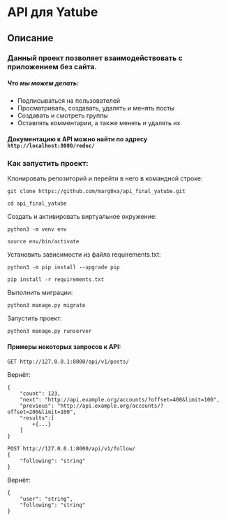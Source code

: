 # API для Yatube
## Описание
### Данный проект позволяет взаимодействовать с приложением без сайта. 
##### Что мы можем делать: 
* Подписываться на пользователей
* Просматривать, создавать, удалять и менять посты
* Создавать и смотреть группы
* Оставлять комментарии, а также менять и удалять их

#### Документацию к API можно найти по адресу `http://localhost:8000/redoc/`

### Как запустить проект: 
Клонировать репозиторий и перейти в него в командной строке: 

```
git clone https://github.com/marg0xa/api_final_yatube.git
```

```
cd api_final_yatube
```

Cоздать и активировать виртуальное окружение:

```
python3 -m venv env
```

```
source env/bin/activate
```

Установить зависимости из файла requirements.txt:

```
python3 -m pip install --upgrade pip
```

```
pip install -r requirements.txt
```

Выполнить миграции:

```
python3 manage.py migrate
```

Запустить проект:

```
python3 manage.py runserver
```
#### Примеры некоторых запросов к API:
```
GET http://127.0.0.1:8000/api/v1/posts/
```
Вернёт:
```
{
    "count": 123,
    "next": "http://api.example.org/accounts/?offset=400&limit=100",
    "previous": "http://api.example.org/accounts/?offset=200&limit=100",
    "results":[
        +{...}
    ]
}
```

```
POST http://127.0.0.1:8000/api/v1/follow/
{
    "following": "string"
}
```
Вернёт:
```
{
    "user": "string",
    "following": "string"
}
```
